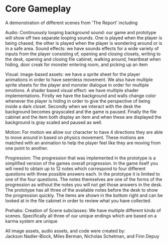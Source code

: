 # Core Gameplay
A demonstration of different scenes from 'The Report' including  

Audio:
    Continuously looping background sound: our game and prototype will show off two separate looping sounds. One is played when the player is being chased, the other is played when the player is wondering around or is in a safe area.
    Sound effects: we have sounds effects for a wide variety of inputs from the player consisting of, opening and closing closets, writing to the desk, opening and closing file cabinet, walking around, heartbeat when hiding, door creak for monster entering room, and picking up an item

Visual:
    image-based assets: we have a sprite sheet for the player animations in order to have seemless movement. We also have multiple sprite sheets for the player and monster dialogue in order for multiple emotions.
    A shader based visual effect: we have multiple shader implementations. Firstly we have the background and walls change color whenever the player is hiding in order to give the perspective of being inside a dark closet. Secondly when we interact with the desk the background becomes grayscaled and the game is paused. Finally the file cabinet and the item both display an item and when these are displayed the background is gray scaled and paused as well.

Motion:
    For motion we allow our character to have 4 directions they are able to move around in based on physics movement. These motions are matched with an animation to help the player feel like they are moving from one point to another.

Progression:
    The progression that was implemented in the prototype is a simplified version of the games overall progression. In the game itself you will need to obtain up to 12 notes which correspond to four different questions with three possible answers each. In the prototype it is limited to one of the four questions. The notes themselves are one of the forms of the progression as without the notes you will not get those answers in the desk. The prototype has all three of the available notes before the desk to show the progression quickly. The items are shown in the bottom right and can be looked at in the file cabinet in order to review what you have collected.

Prehabs:
    Creation of Scene subclasses: We have multiple different kinds of scenes. Specifically all three of our unique endings which are based on a karma system are unique



All image assets, audio assets, and code were created by:  
Jackson Nadler-Block, Miles Berman, Nicholas Schetman, and Finn Depuy
